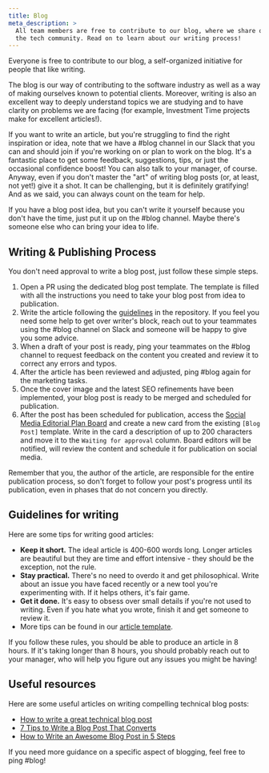 ```yaml
---
title: Blog
meta_description: >
  All team members are free to contribute to our blog, where we share our journey with the rest of
  the tech community. Read on to learn about our writing process!
---
```


Everyone is free to contribute to our blog, a self-organized initiative for people that like writing.

The blog is our way of contributing to the software industry as well as a way of making ourselves
known to potential clients. Moreover, writing is also an excellent way to deeply understand topics
we are studying and to have clarity on problems we are facing (for example, Investment Time projects
make for excellent articles!).

If you want to write an article, but you're struggling to find the right inspiration or idea, note
that we have a #blog channel in our Slack that you can and should join if you're working on or
plan to work on the blog. It's a fantastic place to get some feedback, suggestions, tips, or just
the occasional confidence boost! You can also talk to your manager, of course. Anyway, even if you
don't master the "art" of writing blog posts (or, at least, not yet!) give it a shot. It can be
challenging, but it is definitely gratifying! And as we said, you can always count on the team for
help.

If you have a blog post idea, but you can't write it yourself because you don't have the time, just
put it up on the #blog channel. Maybe there's someone else who can bring your idea to life.

## Writing & Publishing Process

You don't need approval to write a blog post, just follow these simple steps.

1. Open a PR using the dedicated blog post template. The template is filled with all the
   instructions you need to take your blog post from idea to publication.
2. Write the article following the [guidelines][template] in the repository. If you feel you need
   some help to get over writer's block, reach out to your teammates using the #blog channel on
   Slack and someone will be happy to give you some advice.
3. When a draft of your post is ready, ping your teammates on the #blog channel to request feedback
   on the content you created and review it to correct any errors and typos.
4. After the article has been reviewed  and adjusted, ping #blog again for the marketing tasks.
5. Once the cover image and the latest SEO refinements have been implemented, your blog post is
   ready to be merged and scheduled for publication.
6. After the post has been scheduled for publication, access the
   [Social Media Editorial Plan Board][social-media-board] and create a new card from the existing
   `[Blog Post]` template. Write in the card a description of up to 200 characters and move it to
   the `Waiting for approval` column. Board editors will be notified, will review the content and
   schedule it for publication on social media.

Remember that you, the author of the article, are responsible for the entire publication process, so
don't forget to follow your post's progress until its publication, even in phases that do not
concern you directly.

[social-media-board]: https://trello.com/b/ocREIETO/nebulab-social-media-editorial-plan

## Guidelines for writing

Here are some tips for writing good articles:

- **Keep it short.** The ideal article is 400-600 words long. Longer articles are beautiful but they
  are time and effort intensive - they should be the exception, not the rule.
- **Stay practical.** There's no need to overdo it and get philosophical. Write about an issue you
  have faced recently or a new tool you're experimenting with. If it helps others, it's fair game.
- **Get it done.** It's easy to obsess over small details if you're not used to writing. Even if you
  hate what you wrote, finish it and get someone to review it.
- More tips can be found in our [article template][template].

If you follow these rules, you should be able to produce an article in 8 hours. If it's taking
longer than 8 hours, you should probably reach out to your manager, who will help you figure out any
issues you might be having!

[template]: https://github.com/nebulab/nebulab-website/blob/master/blog/_drafts/blogpost-template.markdown

## Useful resources

Here are some useful articles on writing compelling technical blog posts:

- [How to write a great technical blog post](https://www.freecodecamp.org/news/how-to-write-a-great-technical-blog-post-414c414b67f6/)
- [7 Tips to Write a Blog Post That Converts](https://optinmonster.com/7-tips-to-write-a-blog-post-that-converts/)
- [How to Write an Awesome Blog Post in 5 Steps](https://www.wordstream.com/blog/ws/2015/02/09/how-to-write-a-blog-post)

If you need more guidance on a specific aspect of blogging, feel free to ping #blog!
